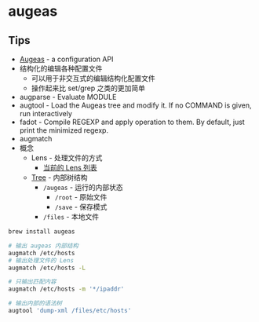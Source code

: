 # augeas

## Tips
* [Augeas](http://augeas.net/) - a configuration API
* 结构化的编辑各种配置文件
  * 可以用于非交互式的编辑结构化配置文件
  * 操作起来比 set/grep 之类的更加简单
* augparse - Evaluate MODULE
* augtool - Load the Augeas tree and modify it. If no COMMAND is given, run interactively
* fadot - Compile REGEXP and apply operation to them. By default, just print the minimized regexp.
* augmatch
* 概念
  * Lens - 处理文件的方式
    * [当前的 Lens 列表](http://augeas.net/stock_lenses.html)
  * [Tree](http://augeas.net/docs/tree.html) - 内部树结构
    * `/augeas` - 运行的内部状态
      * `/root` - 原始文件
      * `/save` - 保存模式
    * `/files` - 本地文件

```bash
brew install augeas

# 输出 augeas 内部结构
augmatch /etc/hosts
# 输出处理文件的 Lens
augmatch /etc/hosts -L

# 只输出匹配内容
augmatch /etc/hosts -m '*/ipaddr'

# 输出内部的语法树
augtool 'dump-xml /files/etc/hosts'
```
